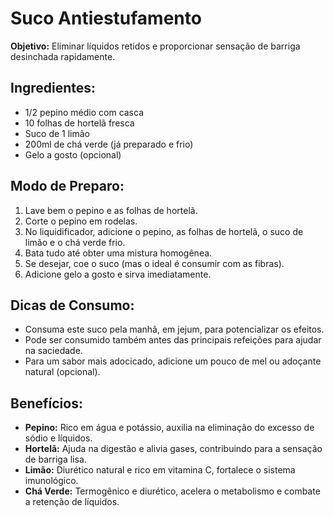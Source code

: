 # Suco Antiestufamento

**Objetivo:** Eliminar líquidos retidos e proporcionar sensação de barriga desinchada rapidamente.

## Ingredientes:
- 1/2 pepino médio com casca
- 10 folhas de hortelã fresca
- Suco de 1 limão
- 200ml de chá verde (já preparado e frio)
- Gelo a gosto (opcional)

## Modo de Preparo:
1. Lave bem o pepino e as folhas de hortelã.
2. Corte o pepino em rodelas.
3. No liquidificador, adicione o pepino, as folhas de hortelã, o suco de limão e o chá verde frio.
4. Bata tudo até obter uma mistura homogênea.
5. Se desejar, coe o suco (mas o ideal é consumir com as fibras).
6. Adicione gelo a gosto e sirva imediatamente.

## Dicas de Consumo:
- Consuma este suco pela manhã, em jejum, para potencializar os efeitos.
- Pode ser consumido também antes das principais refeições para ajudar na saciedade.
- Para um sabor mais adocicado, adicione um pouco de mel ou adoçante natural (opcional).

## Benefícios:
- **Pepino:** Rico em água e potássio, auxilia na eliminação do excesso de sódio e líquidos.
- **Hortelã:** Ajuda na digestão e alivia gases, contribuindo para a sensação de barriga lisa.
- **Limão:** Diurético natural e rico em vitamina C, fortalece o sistema imunológico.
- **Chá Verde:** Termogênico e diurético, acelera o metabolismo e combate a retenção de líquidos.

